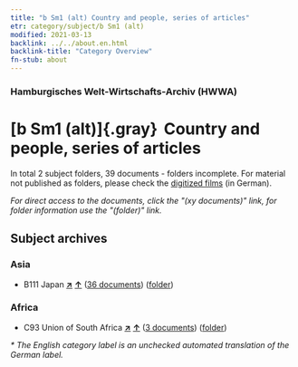 ```yaml
---
title: "b Sm1 (alt) Country and people, series of articles"
etr: category/subject/b Sm1 (alt)
modified: 2021-03-13
backlink: ../../about.en.html
backlink-title: "Category Overview"
fn-stub: about
---
```


### Hamburgisches Welt-Wirtschafts-Archiv (HWWA)
# [b Sm1 (alt)]{.gray}&#8201; Country and people, series of articles&#160; 





In total 2 subject folders, 39 documents - folders incomplete.
For material not published as folders, please check the [digitized films](/film/h1_sh) (in German).

_For direct access to the documents, click the "(xy documents)" link, for folder information use the "(folder)" link._

## Subject archives



### Asia

- B111 Japan [**&nearr;**](../../../geo/i/141272/about.en.html "Japan (all folders)") [**&uarr;**](../../../geo/about.en.html#B111 "Country category system") (<a href="https://pm20.zbw.eu/dfgview/sh/141272,144198" title="about: Japan : Country and people, series of articles" target="_blank">36 documents</a>) ([folder](../../../../folder/sh/1412xx/141272/1441xx/144198/about.en.html))

### Africa

- C93 Union of South Africa [**&nearr;**](../../../geo/i/141454/about.en.html "Union of South Africa (all folders)") [**&uarr;**](../../../geo/about.en.html#C93 "Country category system") (<a href="https://pm20.zbw.eu/dfgview/sh/141454,144198" title="about: Union of South Africa : Country and people, series of articles" target="_blank">3 documents</a>) ([folder](../../../../folder/sh/1414xx/141454/1441xx/144198/about.en.html))


_* The English category label is an unchecked automated translation of the German label._

